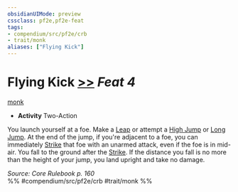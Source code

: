 ```yaml
---
obsidianUIMode: preview
cssclass: pf2e,pf2e-feat
tags:
- compendium/src/pf2e/crb
- trait/monk
aliases: ["Flying Kick"]
---
```

# Flying Kick  [>>](../../Rules/core-rulebook/chapter-9-playing-the-game.md#Actions "Two-Action") *Feat 4*  
[monk](../../Rules/traits/monk.md)  

- **Activity** Two-Action

You launch yourself at a foe. Make a [Leap](../../Rules/actions/leap.md) or attempt a [High Jump](../../Rules/actions/high-jump.md) or [Long Jump](../../Rules/actions/long-jump.md). At the end of the jump, if you're adjacent to a foe, you can immediately [Strike](../../Rules/actions/strike.md) that foe with an unarmed attack, even if the foe is in mid-air. You fall to the ground after the [Strike](../../Rules/actions/strike.md). If the distance you fall is no more than the height of your jump, you land upright and take no damage.

*Source: Core Rulebook p. 160*  
%% #compendium/src/pf2e/crb #trait/monk %%
